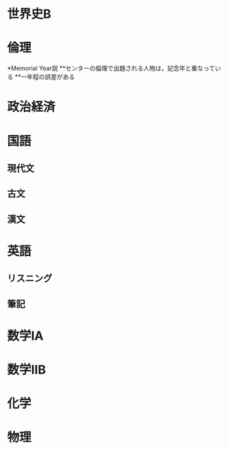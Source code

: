 
# 世界史B

# 倫理
*Memorial Year説
**センターの倫理で出題される人物は，記念年と重なっている
**一年程の誤差がある

# 政治経済

# 国語

## 現代文
## 古文
## 漢文

# 英語

## リスニング
## 筆記

# 数学ⅠA

# 数学ⅡB

# 化学

# 物理